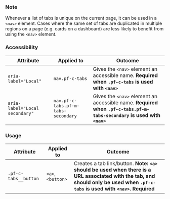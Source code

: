 ### Note

Whenever a list of tabs is unique on the current page, it can be used in a `<nav>` element. Cases where the same set of tabs are duplicated in multiple regions on a page (e.g. cards on a dashboard) are less likely to benefit from using the `<nav>` element.

### Accessibility

| Attribute | Applied to | Outcome |
| -- | -- | -- |
| `aria-label="Local"` | `nav.pf-c-tabs` | Gives the `<nav>` element an accessible name. **Required when `.pf-c-tabs` is used with `<nav>`**
| `aria-label="Local secondary"` | `nav.pf-c-tabs.pf-m-tabs-secondary` | Gives the `<nav>` element an accessible name. **Required when `.pf-c-tabs.pf-m-tabs-secondary` is used with `<nav>`**

### Usage

| Attribute | Applied to | Outcome |
| -- | -- | -- |
| `.pf-c-tabs__button` | `<a>`, `<button>` | Creates a tab link/button. **Note: `<a>` should be used when there is a URL associated with the tab, and should only be used when `.pf-c-tabs` is used with `<nav>`.** **Required** |
